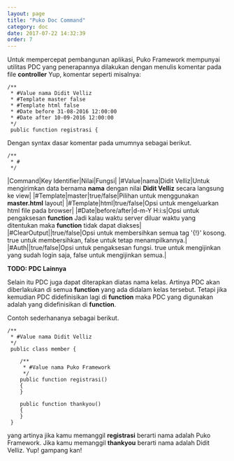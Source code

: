```yaml
---
layout: page
title: "Puko Doc Command"
category: doc
date: 2017-07-22 14:32:39
order: 7
---
```




Untuk mempercepat pembangunan aplikasi, Puko Framework mempunyai utilitas PDC yang penerapannya dilakukan dengan menulis komentar pada file **controller**
Yup, komentar seperti misalnya:

```
/**
 * #Value nama Didit Velliz
 * #Template master false
 * #Template html false
 * #Date before 31-08-2016 12:00:00
 * #Date after 10-09-2016 12:00:00
 */
 public function registrasi {
```

Dengan syntax dasar komentar pada umumnya sebagai berikut.

```
/**
 * #
 */
```

|Command|Key Identifier|Nilai|Fungsi|
|#Value|nama|Didit Velliz|Untuk mengirimkan data bernama **nama** dengan nilai **Didit Velliz** secara langsung ke view|
|#Template|master|true/false|Pilihan untuk menggunakan **master.html** layout|
|#Template|html|true/false|Opsi untuk mengeluarkan html file pada browser|
|#Date|before/after|d-m-Y H:i:s|Opsi untuk pengaksesan **function** Jadi kalau waktu server diluar waktu yang ditentukan maka **function** tidak dapat diakses|
|#ClearOutput||true/false|Opsi untuk membersihkan semua tag '{!}' kosong. true untuk membersihkan, false untuk tetap menampilkannya.|
|#Auth||true/false|Opsi untuk pengaksesan fungsi. true untuk mengijinkan yang sudah login saja, false untuk mengijinkan semua.|

**TODO: PDC Lainnya**

Selain itu PDC juga dapat diterapkan diatas nama kelas. Artinya PDC akan diberlakukan di semua **function** yang ada didalam kelas tersebut. 
Tetapi jika kemudian PDC didefinisikan lagi di **function** maka PDC yang digunakan adalah yang didefinisikan di **function**.

Contoh sederhananya sebagai berikut.

```
/**
 * #Value nama Didit Velliz
 */
 public class member {
    
    /**
     * #Value nama Puko Framework
     */
    public function registrasi()
    {
    }
    
    public function thankyou()
    {
    }
 }
```

yang artinya jika kamu memanggil **registrasi** berarti nama adalah Puko Framework.
Jika kamu memanggil **thankyou** berarti nama adalah Didit Velliz. Yup! gampang kan!
